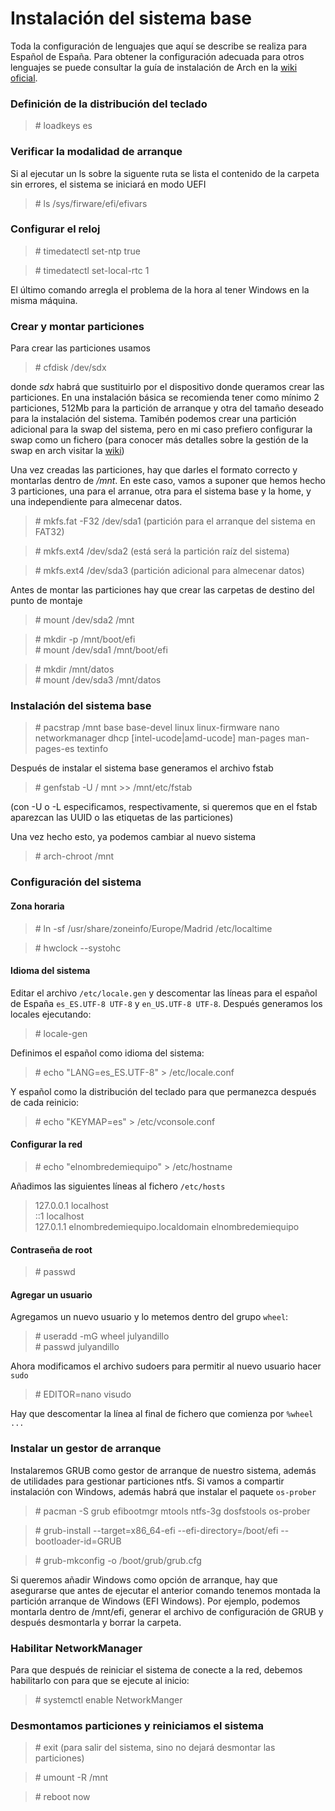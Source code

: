 # Instalación del sistema base

Toda la configuración de lenguajes que aquí se describe se realiza para Español de España. 
Para obtener la configuración adecuada para otros lenguajes se puede consultar la guía de instalación de Arch 
en la [wiki oficial](https://wiki.archlinux.org/title/Installation_guide).

### Definición de la distribución del teclado

> \# loadkeys es

### Verificar la modalidad de arranque

Si al ejecutar un ls sobre la siguente ruta se lista el contenido de la carpeta sin errores, el sistema se iniciará
en modo UEFI

> \# ls /sys/firware/efi/efivars

### Configurar el reloj

> \# timedatectl set-ntp true

> \# timedatectl set-local-rtc 1

El último comando arregla el problema de la hora al tener Windows en la misma máquina.

### Crear y montar particiones

Para crear las particiones usamos

> \# cfdisk /dev/sdx

donde *sdx* habrá que sustituirlo por el dispositivo donde queramos crear las particiones. En una instalación básica
se recomienda tener como mínimo 2 particiones, 512Mb para la partición de arranque y otra del tamaño deseado para la instalación del sistema. Tamibén podemos crear una partición adicional para la swap del sistema, pero en mi caso prefiero configurar la swap como un fichero (para conocer más detalles sobre la gestión de la swap en arch visitar la [wiki](https://wiki.archlinux.org/title/Swap))

Una vez creadas las particiones, hay que darles el formato correcto y montarlas dentro de */mnt*. En este caso, vamos a suponer que hemos hecho 3 particiones, una para el arranue, otra para el sistema base y la home, y una independiente para almecenar datos.

> \# mkfs.fat -F32 /dev/sda1 (partición para el arranque del sistema en FAT32)

> \# mkfs.ext4 /dev/sda2 (está será la partición raíz del sistema)

> \# mkfs.ext4 /dev/sda3 (partición adicional para almecenar datos)

Antes de montar las particiones hay que crear las carpetas de destino del punto de montaje

> \# mount /dev/sda2 /mnt

> \# mkdir -p /mnt/boot/efi  
> \# mount /dev/sda1 /mnt/boot/efi

> \# mkdir /mnt/datos  
> \# mount /dev/sda3 /mnt/datos

### Instalación del sistema base

> \# pacstrap /mnt base base-devel linux linux-firmware nano networkmanager dhcp [intel-ucode|amd-ucode] man-pages 
man-pages-es textinfo

Después de instalar el sistema base generamos el archivo fstab

> \# genfstab -U / mnt >> /mnt/etc/fstab

(con -U o -L especificamos, respectivamente, si queremos que en el fstab aparezcan las UUID o las etiquetas de las particiones)

Una vez hecho esto, ya podemos cambiar al nuevo sistema

> \# arch-chroot /mnt

### Configuración del sistema

#### Zona horaria

> \# ln -sf /usr/share/zoneinfo/Europe/Madrid /etc/localtime

> \# hwclock --systohc

#### Idioma del sistema

Editar el archivo `/etc/locale.gen` y descomentar las líneas para el español de España `es_ES.UTF-8 UTF-8` y `en_US.UTF-8 UTF-8`. Después generamos los locales ejecutando:

> \# locale-gen

Definimos el español como idioma del sistema:

> \# echo "LANG=es_ES.UTF-8" > /etc/locale.conf

Y español como la distribución del teclado para que permanezca después de cada reinicio:

> \# echo "KEYMAP=es" > /etc/vconsole.conf

#### Configurar la red

> \# echo "elnombredemiequipo" > /etc/hostname

Añadimos las siguientes líneas al fichero `/etc/hosts`
> 127.0.0.1     localhost  
> ::1           localhost  
> 127.0.1.1     elnombredemiequipo.localdomain elnombredemiequipo

#### Contraseña de root

> \# passwd

#### Agregar un usuario

Agregamos un nuevo usuario y lo metemos dentro del grupo `wheel`:

> \# useradd -mG wheel julyandillo  
> \# passwd julyandillo

Ahora modificamos el archivo sudoers para permitir al nuevo usuario hacer `sudo`

> \# EDITOR=nano visudo

Hay que descomentar la línea al final de fichero que comienza por `%wheel ...`

### Instalar un gestor de arranque

Instalaremos GRUB como gestor de arranque de nuestro sistema, además de utilidades para gestionar particiones ntfs. 
Si vamos a compartir instalación con Windows, además habrá que instalar el paquete `os-prober`

> \# pacman -S grub efibootmgr mtools ntfs-3g dosfstools os-prober

> \# grub-install --target=x86_64-efi --efi-directory=/boot/efi --bootloader-id=GRUB

> \# grub-mkconfig -o /boot/grub/grub.cfg

Si queremos añadir Windows como opción de arranque, hay que asegurarse que antes de ejecutar el anterior comando 
tenemos montada la partición arranque de Windows (EFI Windows). Por ejemplo, podemos montarla dentro de /mnt/efi, generar el archivo de configuración de GRUB y después desmontarla y borrar la carpeta.

### Habilitar NetworkManager

Para que después de reiniciar el sistema de conecte a la red, debemos habilitarlo con para que se ejecute al inicio:

> \# systemctl enable NetworkManger

### Desmontamos particiones y reiniciamos el sistema

> \# exit (para salir del sistema, sino no dejará desmontar las particiones)

> \# umount -R /mnt

> \# reboot now
